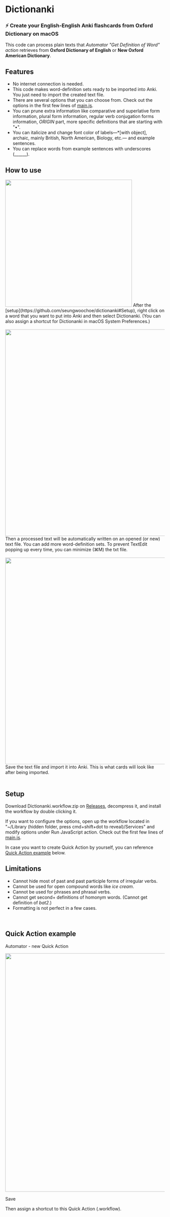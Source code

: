 # Dictionanki

### ⚡️ Create your English-English Anki flashcards from Oxford Dictionary on macOS
  
This code can process plain texts that *Automator "Get Definition of Word" action* retrieves from **Oxford Dictionary of English** or **New Oxford American Dictionary**.

## Features
- No internet connection is needed.
- This code makes word-definition sets ready to be imported into Anki. You just need to import the created text file.
- There are several options that you can choose from. Check out the options in the first few lines of [main.js](https://github.com/seungwoochoe/dictionanki/blob/main/main.js).
- You can prune extra information like comparative and superlative form information, plural form information, regular verb conjugation forms information,  *ORIGIN* part, more specific definitions that are starting with "•".
- You can italicize and change font color of labels—*[with object], archaic, mainly British, North American, Biology, etc.— and example sentences.
- You can replace words from example sentences with underscores (______).


## How to use
<img src="https://github.com/seungwoochoe/dictionanki/blob/main/images/1.jpg" width="400">  
After the [setup](https://github.com/seungwoochoe/dictionanki#Setup), right click on a word that you want to put into Anki and then select Dictionanki.
(You can also assign a shortcut for Dictionanki in macOS System Preferences.)
<br/>
<br/>
<img src="https://github.com/seungwoochoe/dictionanki/blob/main/images/2.png" width="650">  
Then a processed text will be automatically written on an opened (or new) text file. You can add more word-definition sets. To prevent TextEdit popping up every time, you can minimize (⌘M) the txt file.
<br/>
<br/>
<img src="https://github.com/seungwoochoe/dictionanki/blob/main/images/3-1.png" width="650">  
Save the text file and import it into Anki. This is what cards will look like after being imported.
<br/>
<br/>

## Setup
Download Dictionanki.workflow.zip on [Releases](https://github.com/seungwoochoe/dictionanki/releases), decompress it, and install the workflow by double clicking it.

If you want to configure the options, open up the workflow located in "~/Library (hidden folder, press cmd+shift+dot to reveal)/Services" and modify options under Run JavaScript action. Check out the first few lines of [main.js](https://github.com/seungwoochoe/dictionanki/blob/main/main.js).

In case you want to create Quick Action by yourself, you can reference [Quick Action example](https://github.com/seungwoochoe/dictionanki#quick-action-example) below.

## Limitations
- Cannot hide most of past and past participle forms of irregular verbs.
- Cannot be used for open compound words like *ice cream*.
- Cannot be used for phrases and phrasal verbs.
- Cannot get second+ definitions of homonym words. (Cannot get definition of *bat2*.)
- Formatting is not perfect in a few cases.
<br/>

## Quick Action example
  
Automator - new Quick Action  
  
<img src="https://github.com/seungwoochoe/dictionanki/blob/main/images/4.png" width="750">  
  
Save
  
Then assign a shortcut to this Quick Action (.workflow).
